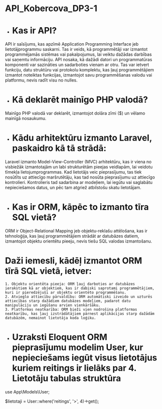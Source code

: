 # API_Kobercova_DP3-1
- # Kas ir API?
API ir saīsījums, kas apzīmē Application Programming Interface jeb lietotājprogrammu saskarni. Tas ir veids, kā programmētāji var izmantot programmējamās sistēmas vai pakalpojumus, lai veiktu dažādas darbības vai saņemtu informāciju. API nosaka, kā dažādi datori un programmatūras komponenti var sazināties un sadarboties vienam ar otru. Tas var ietvert funkciju, datu struktūru vai protokolu komplektu, kas ļauj programmētājiem izmantot noteiktas funkcijas, izmantojot savu programmēšanas valodu vai platformu, nevis radīt visu no nulles. 

- # Kā deklarēt mainīgo PHP valodā?
Mainīgo PHP valodā var deklarēt, izmantojot dolāra zīmi ($) un vēlamo mainīgā nosaukumu.
- # Kādu arhitektūru izmanto Laravel, paskaidro kā tā strādā:
Laravel izmanto Model-View-Controller (MVC) arhitektūru, kas ir viena no visbiežāk izmantotajām un labi strukturētām pieejas veidlapām, lai veidotu tīmekļa lietojumprogrammas. 
Kad lietotājs veic pieprasījumu, tas tiek nosūtīts uz attiecīgo maršrutētāju, kas tad nosūta pieprasījumu uz attiecīgo kontrolieri. Kontrolieris tad sadarbina ar modeļiem, lai iegūtu vai saglabātu nepieciešamos datus, un pēc tam atgriež atbilstošu skatu lietotājam. 

- # Kas ir ORM, kāpēc to izmanto tīra SQL vietā?
ORM ir Object-Relational Mapping jeb objektu-reklašu attēlošana, kas ir tehnoloģija, kas ļauj programmētājiem strādāt ar datubāzes datiem, izmantojot objektu orientētu pieeju, nevis tiešu SQL valodas izmantošanu. 
# Daži iemesli, kādēļ izmantot ORM tīrā SQL vietā, ietver:
    1. Objektu orientēta pieeja: ORM ļauj darboties ar datubāzes ierakstiem kā ar objektiem, kas ir dabiski saprotami programmētājiem, kuri ir pieredzējuši ar objektu orientēto programmēšanu.
    2. Atvieglo attiecību pārvaldību: ORM automātiski izveido un uzturēs attiecības starp dažādiem datubāzes modeļiem, padarot datu manipulāciju un iegūšanu arvien vienkāršāku.
    3. Platformas neatkarība: ORM bieži vien nodrošina platformas neatkarību, kas ļauj izstrādātājiem pārnest aplikācijas starp dažādām datubāzēm, nemainot lietotāja koda loģiku.

- # Uzraksti Eloquent ORM pieprasījumu modelim User, kur nepieciešams iegūt visus lietotājus kuriem reitings ir lielāks par 4. Lietotāju tabulas struktūra
use App\Models\User;

$lietotaji = User::where('reitings', '>', 4)->get();
